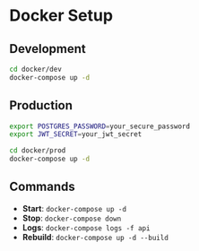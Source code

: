 # Docker Setup

## Development
```bash
cd docker/dev
docker-compose up -d
```

## Production
```bash
export POSTGRES_PASSWORD=your_secure_password
export JWT_SECRET=your_jwt_secret

cd docker/prod
docker-compose up -d
```

## Commands
- **Start**: `docker-compose up -d`
- **Stop**: `docker-compose down`
- **Logs**: `docker-compose logs -f api`
- **Rebuild**: `docker-compose up -d --build`